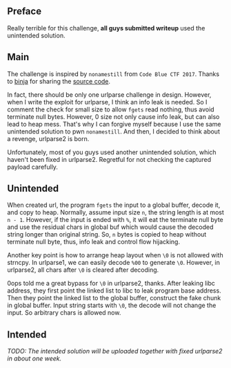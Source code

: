 ## Preface

Really terrible for this challenge, **all guys submitted writeup** used the unintended solution.

## Main

The challenge is inspired by `nonamestill` from `Code Blue CTF 2017`.
Thanks to [binja](https://github.com/binja) for sharing the [source code](http://binja.github.io/2017/11/13/Thoughts-on-CODE-BLUE-CTF-write-ups/#nonamestill).

In fact, there should be only one urlparse challenge in design.
However, when I write the exploit for urlparse, I think an info leak is needed.
So I comment the check for small size to allow `fgets` read nothing, thus avoid terminate null bytes.
However, 0 size not only cause info leak, but can also lead to heap mess.
That's why I can forgive myself because I use the same unintended solution to pwn `nonamestill`.
And then, I decided to think about a revenge, urlparse2 is born.

Unfortunately, most of you guys used another unintended solution, which haven't been fixed in urlparse2. Regretful for not checking the captured payload carefully.

## Unintended

When created url, the program `fgets` the input to a global buffer, decode it, and copy to heap.
Normally, assume input size `n`, the string length is at most `n - 1`.
However, if the input is ended with `%`, it will eat the terminate null byte and use the residual chars in global buf which would cause the decoded string longer than original string.
So, `n` bytes is copied to heap without terminate null byte, thus, info leak and control flow hijacking.

Another key point is how to arrange heap layout when `\0` is not allowed with strncpy.
In urlparse1, we can easily decode `%00` to generate `\0`.
However, in urlparse2, all chars after `\0` is cleared after decoding.

0ops told me a great bypass for `\0` in urlparse2, thanks.
After leaking libc address, they first point the linked list to libc to leak program base address.
Then they point the linked list to the global buffer, construct the fake chunk in global buffer.
Input string starts with `\0`, the decode will not change the input.
So arbitrary chars is allowed now.

## Intended

*TODO: The intended solution will be uploaded together with fixed urlparse2 in about one week.*
